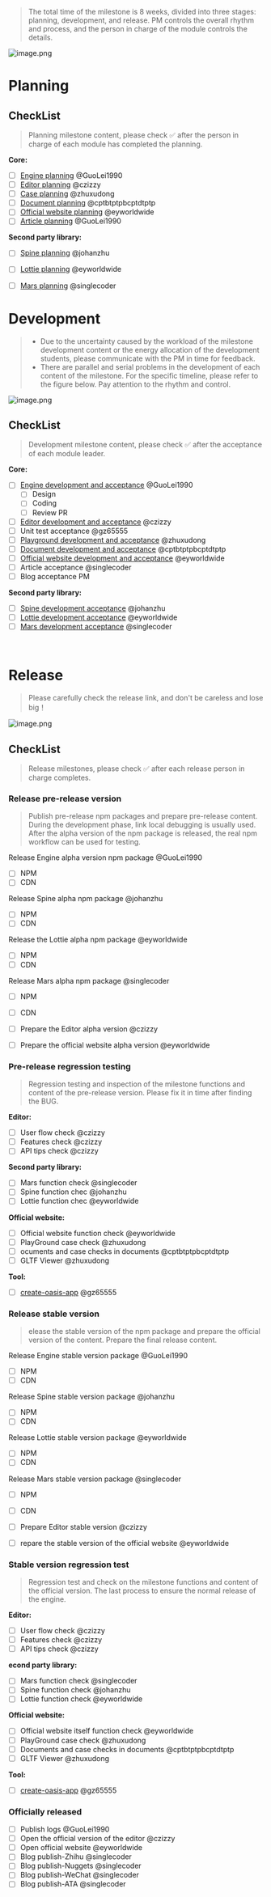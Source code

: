 > The total time of the milestone is 8 weeks, divided into three stages: planning, development, and release. PM controls the overall rhythm and process, and the person in charge of the module controls the details.

![image.png](https://gw.alipayobjects.com/mdn/rms_7c464e/afts/img/A*_7F1Q5avNQAAAAAAAAAAAAAAARQnAQ)


# Planning

## CheckList
> Planning milestone content, please check ✅ after the person in charge of each module has completed the planning.

**Core:**

- [ ] [Engine planning](https://github.com/oasis-engine/engine/milestones) @GuoLei1990
- [ ] [Editor planning](https://github.com/oasis-engine/editor/milestones) @czizzy
- [ ] [Case planning](https://github.com/oasis-engine/playground/milestones) @zhuxudong
- [ ] [Document planning](https://github.com/oasis-engine/oasis-engine.github.io/milestones) @cptbtptpbcptdtptp
- [ ] [Official website planning](https://github.com/oasis-engine/oasis-engine.github.io/issues) @eyworldwide
- [ ] [Article planning](https://yuque.antfin-inc.com/oasis3d/qgxpw6) @GuoLei1990

**Second party library:**

- [ ] [Spine planning](https://github.com/oasis-engine/engine-spine) @johanzhu
- [ ] [Lottie planning](https://github.com/oasis-engine/engine-lottie) @eyworldwide
- [ ] [Mars planning](https://code.alipay.com/zbr80259/Oasis-Mars) @singlecoder





# Development
> - Due to the uncertainty caused by the workload of the milestone development content or the energy allocation of the development students, please communicate with the PM in time for feedback.
> - There are parallel and serial problems in the development of each content of the milestone. For the specific timeline, please refer to the figure below. Pay attention to the rhythm and control.

![image.png](https://gw.alipayobjects.com/mdn/rms_7c464e/afts/img/A*3p9JQqamoxEAAAAAAAAAAAAAARQnAQ)
## CheckList
> Development milestone content, please check ✅ after the acceptance of each module leader.

**Core:**

- [ ] [Engine development and acceptance](https://github.com/oasis-engine/engine/milestones) @GuoLei1990
   - [ ] Design
   - [ ] Coding
   - [ ] Review PR
- [ ] [Editor development and acceptance](https://github.com/oasis-engine/editor/milestones) @czizzy
- [ ] Unit test acceptance @gz65555
- [ ] [Playground development and acceptance](https://github.com/oasis-engine/playground/milestones) @zhuxudong
- [ ] [Document development and acceptance](https://github.com/oasis-engine/oasis-engine.github.io/milestones) @cptbtptpbcptdtptp
- [ ] [Official website development and acceptance](https://github.com/oasis-engine/oasis-engine.github.io/issues) @eyworldwide
- [ ] Article acceptance @singlecoder
- [ ] Blog acceptance PM

**Second party library:**

- [ ] [Spine development acceptance](https://github.com/oasis-engine/engine-spine) @johanzhu
- [ ] [Lottie development acceptance](https://github.com/oasis-engine/engine-lottie) @eyworldwide
- [ ] [Mars development acceptance](https://code.alipay.com/zbr80259/Oasis-Mars) @singlecoder

**​**

# Release
> Please carefully check the release link, and don't be careless and lose big！

![image.png](https://gw.alipayobjects.com/mdn/rms_7c464e/afts/img/A*qbVHQYK4DzYAAAAAAAAAAAAAARQnAQ)
## 
## CheckList
> Release milestones, please check ✅ after each release person in charge completes.

### Release pre-release version 
> Publish pre-release npm packages and prepare pre-release content. During the development phase, link local debugging is usually used. After the alpha version of the npm package is released, the real npm workflow can be used for testing.

Release Engine alpha version npm package @GuoLei1990
- [ ] NPM
- [ ] CDN

Release Spine alpha npm package @johanzhu
- [ ] NPM
- [ ] CDN

Release the Lottie alpha npm package @eyworldwide
- [ ] NPM
- [ ] CDN

Release Mars alpha npm package @singlecoder
- [ ] NPM
- [ ] CDN

- [ ] Prepare the Editor alpha version @czizzy
- [ ] Prepare the official website alpha version @eyworldwide



### Pre-release regression testing
> Regression testing and inspection of the milestone functions and content of the pre-release version. Please fix it in time after finding the BUG.

**Editor:** 

- [ ] User flow check @czizzy
- [ ] Features check @czizzy
- [ ] API tips check @czizzy

**Second party library:**

- [ ] Mars function check @singlecoder
- [ ] Spine function chec @johanzhu
- [ ] Lottie function chec @eyworldwide

**Official website:**

- [ ] Official website function check @eyworldwide
- [ ] PlayGround case check @zhuxudong
- [ ] ocuments and case checks in documents  @cptbtptpbcptdtptp
- [ ] GLTF Viewer @zhuxudong

**Tool:** 

- [ ] [create-oasis-app](https://github.com/oasis-engine/create-oasis-app) @gz65555​



### Release stable version
> elease the stable version of the npm package and prepare the official version of the content. Prepare the final release content.

Release Engine stable version package @GuoLei1990
- [ ] NPM
- [ ] CDN

Release Spine stable version package @johanzhu
- [ ] NPM
- [ ] CDN

Release Lottie stable version package @eyworldwide
- [ ] NPM
- [ ] CDN

Release Mars stable version package @singlecoder
- [ ] NPM
- [ ] CDN

- [ ] Prepare Editor stable version @czizzy
- [ ] repare the stable version of the official website @eyworldwide



### Stable version regression test
> Regression test and check on the milestone functions and content of the official version. The last process to ensure the normal release of the engine.

**Editor:** 

- [ ] User flow check @czizzy
- [ ] Features check @czizzy
- [ ] API tips check @czizzy

**econd party library:**

- [ ] Mars function check @singlecoder
- [ ] Spine function check @johanzhu
- [ ] Lottie function check @eyworldwide

**Official website:**

- [ ] Official website itself function check @eyworldwide
- [ ] PlayGround case check @zhuxudong
- [ ] Documents and case checks in documents  @cptbtptpbcptdtptp
- [ ] GLTF Viewer @zhuxudong

**Tool:** 

- [ ] [create-oasis-app](https://github.com/oasis-engine/create-oasis-app) @gz65555​



### Officially released

- [ ] Publish logs @GuoLei1990
- [ ] Open the official version of the editor @czizzy
- [ ] Open official website @eyworldwide
- [ ] Blog publish-Zhihu @singlecoder
- [ ] Blog publish-Nuggets @singlecoder
- [ ] Blog publish-WeChat @singlecoder
- [ ] Blog publish-ATA @singlecoder
